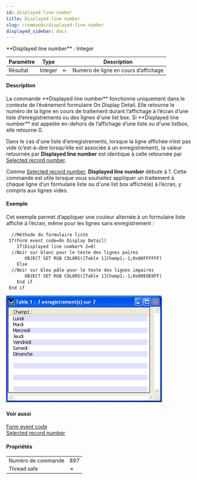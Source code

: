 ```yaml
---
id: displayed-line-number
title: Displayed line number
slug: /commands/displayed-line-number
displayed_sidebar: docs
---
```


<!--REF #_command_.Displayed line number.Syntax-->**Displayed line number**  : Integer<!-- END REF-->
<!--REF #_command_.Displayed line number.Params-->
| Paramètre | Type |  | Description |
| --- | --- | --- | --- |
| Résultat | Integer | &#8592; | Numéro de ligne en cours d’affichage |

<!-- END REF-->

#### Description 

<!--REF #_command_.Displayed line number.Summary-->La commande **Displayed line number** fonctionne uniquement dans le contexte de l’événement formulaire On Display Detail.<!-- END REF--> Elle retourne le numéro de la ligne en cours de traitement durant l’affichage à l’écran d’une liste d’enregistrements ou des lignes d'une list box. Si **Displayed line number** est appelée en-dehors de l’affichage d’une liste ou d'une listbox, elle retourne 0.

Dans le cas d'une liste d'enregistrements, lorsque la ligne affichée n’est pas vide (c’est-à-dire lorsqu’elle est associée à un enregistrement), la valeur retournée par **Displayed line number** est identique à celle retournée par [Selected record number](selected-record-number.md).

Comme [Selected record number](selected-record-number.md), **Displayed line number** débute à 1\. Cette commande est utile lorsque vous souhaitez appliquer un traitement à chaque ligne d’un formulaire liste ou d'une list box affiché(e) à l’écran, y compris aux lignes vides. 

#### Exemple 

Cet exemple permet d’appliquer une couleur alternée à un formulaire liste affiché à l’écran, même pour les lignes sans enregistrement :

```4d
  //Méthode du formulaire liste
 If(Form event code=On Display Detail)
    If(Displayed line number% 2=0)
  //Noir sur blanc pour le texte des lignes paires
       OBJECT SET RGB COLORS([Table 1]Champ1;-1;0x00FFFFFF)
    Else
  //Noir sur bleu pâle pour le texte des lignes impaires
       OBJECT SET RGB COLORS([Table 1]Champ1;-1;0x00E0E0FF)
    End if
 End if
```

![](../assets/en/commands/pict32598.fr.png)

#### Voir aussi 

[Form event code](form-event-code.md)  
[Selected record number](selected-record-number.md)  

#### Propriétés

|  |  |
| --- | --- |
| Numéro de commande | 897 |
| Thread safe | &cross; |


